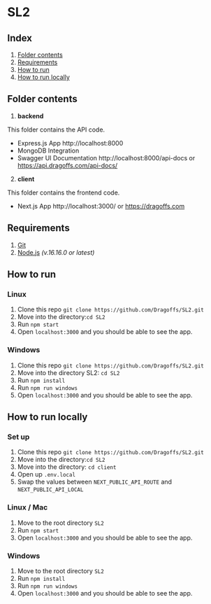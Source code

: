 # SL2

## Index

1. [Folder contents](https://github.com/Dragoffs/SL2#folder-contents)
2. [Requirements](https://github.com/Dragoffs/SL2#requirements)
3. [How to run](https://github.com/Dragoffs/SL2#how-to-run)
4. [How to run locally](https://github.com/Dragoffs/SL2#how-to-run-locally)

## Folder contents

1. **backend**

This folder contains the API code.
- Express.js App http://localhost:8000
- MongoDB Integration
- Swagger UI Documentation http://localhost:8000/api-docs or https://api.dragoffs.com/api-docs/

2. **client**

This folder contains the frontend code.
- Next.js App http://localhost:3000/ or https://dragoffs.com

## Requirements

1. [Git](https://git-scm.com/)
2. [Node.js](https://nodejs.org/en/) _(v.16.16.0 or latest)_

## How to run

### Linux 

1. Clone this repo `git clone https://github.com/Dragoffs/SL2.git`
2. Move into the directory:`cd SL2`
3. Run `npm start`
4. Open `localhost:3000` and you should be able to see the app.

### Windows

1. Clone this repo `git clone https://github.com/Dragoffs/SL2.git`
2. Move into the directory SL2: `cd SL2`
3. Run `npm install`
4. Run `npm run windows`
5. Open `localhost:3000` and you should be able to see the app.

## How to run locally

### Set up

1. Clone this repo `git clone https://github.com/Dragoffs/SL2.git`
2. Move into the directory:`cd SL2`
3. Move into the directory: `cd client`
4. Open up `.env.local`
5. Swap the values between `NEXT_PUBLIC_API_ROUTE` and `NEXT_PUBLIC_API_LOCAL`

### Linux / Mac

1. Move to the root directory `SL2`
2. Run `npm start`
3. Open `localhost:3000` and you should be able to see the app.

### Windows

1. Move to the root directory `SL2`
2. Run `npm install`
3. Run `npm run windows`
4. Open `localhost:3000` and you should be able to see the app.

